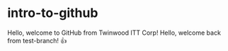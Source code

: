 # intro-to-github
Hello, welcome to GitHub from Twinwood ITT Corp!
Hello, welcome back from test-branch!
👍
